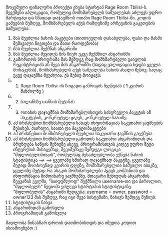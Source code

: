 მოცემული ფინალური პროექტი ეხება სტარტაპ Rage Room Tbilisi-ს. შევქმენი აპლიკაცია, რომელიც მომხმარებელს საშუალებას აძლევს უფრო მარტივად და სწაფად დაჯავშნოს ოთახი Rage Room Tbilisi-ში.
კოდის გაშვების შემდეგ, მომხმარებელს აქვს რამდენიმე არჩევანის გაკეთების საშუალება:
  1) მას შეუძლია ნახოს პაკეტები (თითოეულის დასახელება, ფასი და მასში შემავალი ნივთები და მათი რაოდენობა)
  2) მას შეუძლია შექმნას ანგარიში
  3) მას შეუძლია შევიდეს მის მიერ უკვე შექმნილ ანგარიშში
  4) გამორთოს პროგრამა
მას შემდეგ რაც მომხმარებელი გაივლის რეგისტრაციას ან შევა მის ანგარიშში (სადაც ვალიდაცია ხდება ყველა მონაცემის), მომხმარებელს აქვს საშუალება ნახოს ახალი მენიუ, სადაც უკვე დაჯავშნა შეუძლია. ეს მენიუ მოიცავს:
  1) 1) Rage Room Tbilisi-ის ზოგადი განრიგის ჩვენებას ( 1 კვირის მანძილზე )
  2) 2) ბალანსზე თანხის შეტანას
  3) 3) ოთახის დაჯავშნას მომხმარებლისთვის სასურველი პაკეტის ან პაკეტების, კონკრეტულ დღეს, კონკრეტულ საათზე
  4) ამ ბრძანებით მომხმარებელი ნახავს ინფორმაციას საკუთარი ჯავშნების შესახებ. თარიღი, საათი და პაკეტი/პაკეტები
  5) ამ ბრძანებით მომხმარებელს შეუძლია საკუთარი ჯავშნის გაუქმება
  6) ამ ბრძანებით მომხმარებელი გამოდის საკუთარი ანგარიშიდან და ბრუნდება საწყის მენიუზე
ასევე, პროგრამისთვის კიდევ უფრო მეტი ინტერესის მისაცემად, შევიმუშავე შემდეგი ლოგიკა "მფლობელისთვის", რომელსაც შესაძლებლობა ექნება ნახოს სტატისტიკა -->
--> ყველაზე ხშირად დაჯავშნად პაკეტზე, ყველაზე მეტად მოთხოვნად კვირის დღეზე, მომხმარებელთა საშუალო ასაკზე, ყველაზე მეტად რა ასაკის მომხმარებლები ჰყავს კომპანიას და ინფორმაცია მიმდინარე ჯავშნებზე.
მთავარი მენიუდან ანგარიშის შეყვანის ველში,  "საიდუმლოდ" შექმნილი username-თი და პაროლით, "მფლობელს" წვდომა ეძლევა სტარტაპის სტატისტიკაზე.
"მფლობელის" ანგარიში შედგება:  username = owner, password = owner123    მას შემდეგ რაც იგი შევა სისტემაში, ნახავს შემდეგ მენიუს:
  1) სტატისტიკის ნახვა
  2) ანგარიშიდან გამოსვლა
  3) პროგრამიდან გამოსვლა

მადლობა წინასწარ დროის დათმობისთვის და იმედია კოდით ისიამოვნებთ :)

